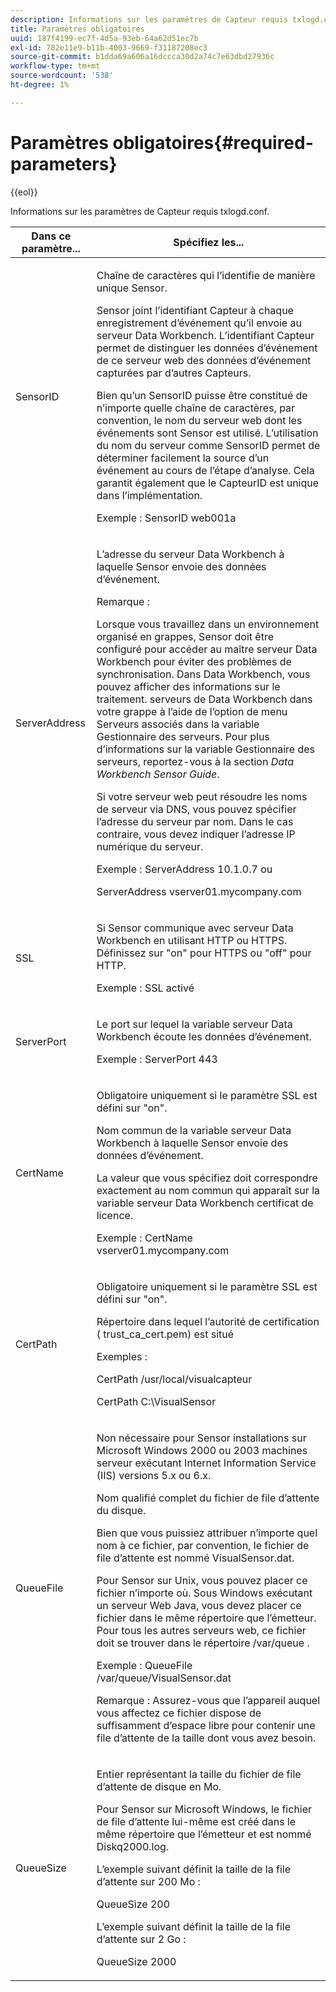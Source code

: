 ```yaml
---
description: Informations sur les paramètres de Capteur requis txlogd.conf.
title: Paramètres obligatoires
uuid: 187f4199-ec7f-4d5a-93eb-64a62d51ec7b
exl-id: 782e11e9-b11b-4003-9669-f31187208ec3
source-git-commit: b1dda69a606a16dccca30d2a74c7e63dbd27936c
workflow-type: tm+mt
source-wordcount: '538'
ht-degree: 1%

---
```


# Paramètres obligatoires{#required-parameters}

{{eol}}

Informations sur les paramètres de Capteur requis txlogd.conf.

<table id="table_69CFE10A3707403F9793137B128E706A"> 
 <thead> 
  <tr> 
   <th colname="col1" class="entry"> Dans ce paramètre... </th> 
   <th colname="col2" class="entry"> Spécifiez les... </th> 
  </tr> 
 </thead>
 <tbody> 
  <tr> 
   <td colname="col1"> SensorID </td> 
   <td colname="col2"> <p>Chaîne de caractères qui l’identifie de manière unique <span class="wintitle"> Sensor</span>. </p> <p> <span class="wintitle"> Sensor</span> joint l’identifiant Capteur à chaque enregistrement d’événement qu’il envoie au <span class="keyword"> serveur Data Workbench</span>. L’identifiant Capteur permet de distinguer les données d’événement de ce serveur web des données d’événement capturées par d’autres <span class="wintitle"> Capteurs</span>. </p> <p>Bien qu’un SensorID puisse être constitué de n’importe quelle chaîne de caractères, par convention, le nom du serveur web dont les événements sont <span class="wintitle"> Sensor</span> est utilisé. L’utilisation du nom du serveur comme SensorID permet de déterminer facilement la source d’un événement au cours de l’étape d’analyse. Cela garantit également que le CapteurID est unique dans l’implémentation. </p> <p>Exemple : <span class="filepath"> SensorID web001a</span> </p> </td> 
  </tr> 
  <tr> 
   <td colname="col1"> ServerAddress </td> 
   <td colname="col2"> <p>L’adresse du <span class="keyword"> serveur Data Workbench</span> à laquelle <span class="wintitle"> Sensor</span> envoie des données d’événement. </p> <p>Remarque :  <p>Lorsque vous travaillez dans un environnement organisé en grappes, <span class="wintitle"> Sensor</span> doit être configuré pour accéder au maître <span class="keyword"> serveur Data Workbench</span> pour éviter des problèmes de synchronisation. Dans Data Workbench, vous pouvez afficher des informations sur le traitement. <span class="keyword"> serveurs de Data Workbench</span> dans votre grappe à l’aide de l’option de menu Serveurs associés dans la variable <span class="wintitle"> Gestionnaire des serveurs</span>. Pour plus d’informations sur la variable <span class="wintitle"> Gestionnaire des serveurs</span>, reportez-vous à la section <i><span class="keyword"> Data Workbench</span><span class="wintitle"> Sensor</span> Guide</i>. </p> <p>Si votre serveur web peut résoudre les noms de serveur via DNS, vous pouvez spécifier l’adresse du serveur par nom. Dans le cas contraire, vous devez indiquer l’adresse IP numérique du serveur. </p> <p>Exemple : <span class="filepath"> ServerAddress 10.1.0.7</span> ou </p> <p> <span class="filepath"> ServerAddress vserver01.mycompany.com</span> </p> </p> </td> 
  </tr> 
  <tr> 
   <td colname="col1"> SSL </td> 
   <td colname="col2"> <p>Si <span class="wintitle"> Sensor</span> communique avec <span class="keyword"> serveur Data Workbench</span> en utilisant HTTP ou HTTPS. Définissez sur "on" pour HTTPS ou "off" pour HTTP. </p> <p>Exemple : <span class="filepath"> SSL activé</span> </p> </td> 
  </tr> 
  <tr> 
   <td colname="col1"> ServerPort </td> 
   <td colname="col2"> <p>Le port sur lequel la variable <span class="keyword"> serveur Data Workbench</span> écoute les données d’événement. </p> <p>Exemple : <span class="filepath"> ServerPort 443</span> </p> </td> 
  </tr> 
  <tr> 
   <td colname="col1"> CertName </td> 
   <td colname="col2"> <p>Obligatoire uniquement si le paramètre SSL est défini sur "on". </p> <p>Nom commun de la variable <span class="keyword"> serveur Data Workbench</span> à laquelle <span class="wintitle"> Sensor</span> envoie des données d’événement. </p> <p>La valeur que vous spécifiez doit correspondre exactement au nom commun qui apparaît sur la variable <span class="keyword"> serveur Data Workbench</span> certificat de licence. </p> <p>Exemple : <span class="filepath"> CertName vserver01.mycompany.com</span> </p> </td> 
  </tr> 
  <tr> 
   <td colname="col1"> CertPath </td> 
   <td colname="col2"> <p>Obligatoire uniquement si le paramètre SSL est défini sur "on". </p> <p>Répertoire dans lequel l’autorité de certification (<span class="filepath"> trust_ca_cert.pem</span>) est situé </p> <p>Exemples : </p> <p> <span class="filepath"> CertPath /usr/local/visualcapteur</span> </p> <p> <span class="filepath"> CertPath C:\VisualSensor</span> </p> </td> 
  </tr> 
  <tr> 
   <td colname="col1"> QueueFile </td> 
   <td colname="col2"> <p>Non nécessaire pour <span class="wintitle"> Sensor</span> installations sur Microsoft Windows 2000 ou 2003 machines serveur exécutant Internet Information Service (IIS) versions 5.x ou 6.x. </p> <p>Nom qualifié complet du fichier de file d’attente du disque. </p> <p>Bien que vous puissiez attribuer n’importe quel nom à ce fichier, par convention, le fichier de file d’attente est nommé <span class="filepath"> VisualSensor.dat</span>. </p> <p>Pour <span class="wintitle"> Sensor</span> sur Unix, vous pouvez placer ce fichier n’importe où. Sous Windows exécutant un serveur Web Java, vous devez placer ce fichier dans le même répertoire que l’émetteur. Pour tous les autres serveurs web, ce fichier doit se trouver dans le répertoire /var/queue . </p> <p>Exemple : <span class="filepath"> QueueFile /var/queue/VisualSensor.dat</span> </p> <p> <p>Remarque : Assurez-vous que l’appareil auquel vous affectez ce fichier dispose de suffisamment d’espace libre pour contenir une file d’attente de la taille dont vous avez besoin. </p> </p> </td> 
  </tr> 
  <tr> 
   <td colname="col1"> QueueSize </td> 
   <td colname="col2"> <p>Entier représentant la taille du fichier de file d’attente de disque en Mo. </p> <p>Pour <span class="wintitle"> Sensor</span> sur Microsoft Windows, le fichier de file d’attente lui-même est créé dans le même répertoire que l’émetteur et est nommé <span class="filepath"> Diskq2000.log</span>. </p> <p>L’exemple suivant définit la taille de la file d’attente sur 200 Mo : </p> <p>QueueSize 200 </p> <p>L’exemple suivant définit la taille de la file d’attente sur 2 Go : </p> <p>QueueSize 2000 </p> </td> 
  </tr> 
 </tbody> 
</table>
